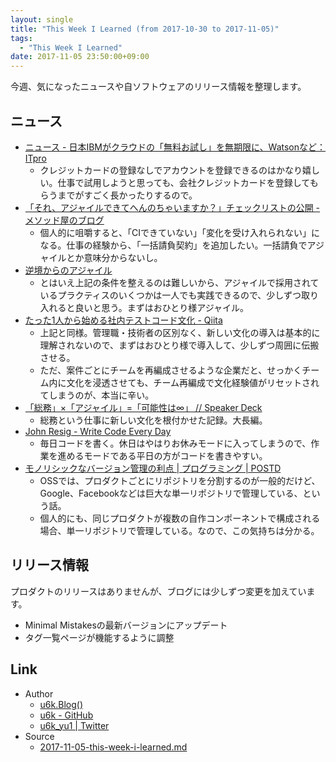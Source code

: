 ```yaml
---
layout: single
title: "This Week I Learned (from 2017-10-30 to 2017-11-05)"
tags:
  - "This Week I Learned"
date: 2017-11-05 23:50:00+09:00
---
```


今週、気になったニュースや自ソフトウェアのリリース情報を整理します。

## ニュース

- [ニュース - 日本IBMがクラウドの「無料お試し」を無期限に、Watsonなど：ITpro](http://itpro.nikkeibp.co.jp/atcl/news/17/102702548/)
    - クレジットカードの登録なしでアカウントを登録できるのはかなり嬉しい。仕事で試用しようと思っても、会社クレジットカードを登録してもらうまでがすごく長かったりするので。
- [「それ、アジャイルできてへんのちゃいますか？」チェックリストの公開 - メソッド屋のブログ](http://simplearchitect.hatenablog.com/entry/2016/09/24/113117)
    - 個人的に咀嚼すると、「CIできていない」「変化を受け入れられない」になる。仕事の経験から、「一括請負契約」を追加したい。一括請負でアジャイルとか意味分からないし。
- [逆境からのアジャイル](https://www.slideshare.net/papanda/ss-81238378)
    - とはいえ上記の条件を整えるのは難しいから、アジャイルで採用されているプラクティスのいくつかは一人でも実践できるので、少しずつ取り入れると良いと思う。まずはおひとり様アジャイル。
- [たった1人から始める社内テストコード文化 - Qiita](https://qiita.com/haminiku/items/9f1b9a2fb773c732c494)
    - 上記と同様。管理職・技術者の区別なく、新しい文化の導入は基本的に理解されないので、まずはおひとり様で導入して、少しずつ周囲に伝搬させる。
    - ただ、案件ごとにチームを再編成させるような企業だと、せっかくチーム内に文化を浸透させても、チーム再編成で文化経験値がリセットされてしまうのが、本当に辛い。
- [「総務」×「アジャイル」=「可能性は∞」 // Speaker Deck](https://speakerdeck.com/niizeki/zong-wu-x-aziyairu-equals-ke-neng-xing-ha)
    - 総務という仕事に新しい文化を根付かせた記録。大長編。
- [John Resig - Write Code Every Day](https://johnresig.com/blog/write-code-every-day/)
    - 毎日コードを書く。休日はやはりお休みモードに入ってしまうので、作業を進めるモードである平日の方がコードを書きやすい。
- [モノリシックなバージョン管理の利点 \| プログラミング \| POSTD](http://postd.cc/monorepo/)
    - OSSでは、プロダクトごとにリポジトリを分割するのが一般的だけど、Google、Facebookなどは巨大な単一リポジトリで管理している、という話。
    - 個人的にも、同じプロダクトが複数の自作コンポーネントで構成される場合、単一リポジトリで管理している。なので、この気持ちは分かる。

## リリース情報

プロダクトのリリースはありませんが、ブログには少しずつ変更を加えています。

- Minimal Mistakesの最新バージョンにアップデート
- タグ一覧ページが機能するように調整

## Link

- Author
    - [u6k.Blog()](https://blog.u6k.me/)
    - [u6k - GitHub](https://github.com/u6k)
    - [u6k_yu1 \| Twitter](https://twitter.com/u6k_yu1)
- Source
    - [2017-11-05-this-week-i-learned.md](https://github.com/u6k/blog/blob/master/_posts/2017-11-05-this-week-i-learned.md)
